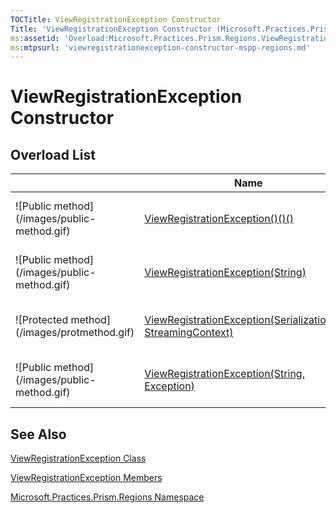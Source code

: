 ```yaml
---
TOCTitle: ViewRegistrationException Constructor
Title: 'ViewRegistrationException Constructor (Microsoft.Practices.Prism.Regions)'
ms:assetid: 'Overload:Microsoft.Practices.Prism.Regions.ViewRegistrationException.\#ctor'
ms:mtpsurl: 'viewregistrationexception-constructor-mspp-regions.md'
---
```


# ViewRegistrationException Constructor

## Overload List

<table>

<thead>
<tr class="header">
<th> </th>
<th>Name</th>
<th>Description</th>
</tr>
</thead>
<tbody>
<tr class="odd">
<td>![Public method](/images/public-method.gif)</td>
<td><a href="https://msdn.microsoft.com/library/microsoft.practices.prism.regions.viewregistrationexception.">ViewRegistrationException()()()</a></td>
<td><div class="summary">
Initializes a new instance of the <a href="https://msdn.microsoft.com/library/microsoft.practices.prism.regions.viewregistrationexception">ViewRegistrationException</a> class.
</div></td>
</tr>
<tr class="even">
<td>![Public method](/images/public-method.gif)</td>
<td><a href="https://msdn.microsoft.com/library/microsoft.practices.prism.regions.viewregistrationexception.">ViewRegistrationException(String)</a></td>
<td><div class="summary">
Initializes a new instance of the <a href="https://msdn.microsoft.com/library/microsoft.practices.prism.regions.viewregistrationexception">ViewRegistrationException</a> class.
</div></td>
</tr>
<tr class="odd">
<td>![Protected method](/images/protmethod.gif)</td>
<td><a href="https://msdn.microsoft.com/library/microsoft.practices.prism.regions.viewregistrationexception.">ViewRegistrationException(SerializationInfo, StreamingContext)</a></td>
<td><div class="summary">
Initializes a new instance of the <a href="https://msdn.microsoft.com/library/microsoft.practices.prism.regions.viewregistrationexception">ViewRegistrationException</a> class with serialized data.
</div></td>
</tr>
<tr class="even">
<td>![Public method](/images/public-method.gif)</td>
<td><a href="https://msdn.microsoft.com/library/microsoft.practices.prism.regions.viewregistrationexception.">ViewRegistrationException(String, Exception)</a></td>
<td><div class="summary">
Initializes a new instance of the <a href="https://msdn.microsoft.com/library/microsoft.practices.prism.regions.viewregistrationexception">ViewRegistrationException</a> class.
</div></td>
</tr>
</tbody>
</table>

## See Also

[ViewRegistrationException Class](/patterns-practices/reference/viewregistrationexception-class-mspp-regions)

[ViewRegistrationException Members](/patterns-practices/reference/viewregistrationexception-members-mspp-regions)

[Microsoft.Practices.Prism.Regions Namespace](/patterns-practices/reference/mspp-regions-namespace)